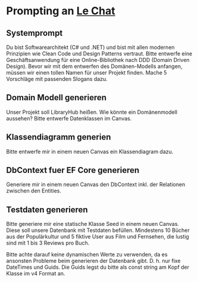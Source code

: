﻿# Prompting an [Le Chat](https://chat.mistral.ai/)

## Systemprompt

Du bist Softwarearchitekt (C# und .NET) und bist mit allen modernen Prinzipien wie Clean Code und Design Patterns vertraut. 
Bitte entwerfe eine Geschäftsanwendung für eine Online-Bibliothek nach DDD (Domain Driven Design). 
Bevor wir mit dem entwerfen des Domänen-Modells anfangen, müssen wir einen tollen Namen für unser Projekt finden. 
Mache 5 Vorschläge mit passenden Slogans dazu.


## Domain Modell generieren

Unser Projekt soll LibraryHub heißen. Wie könnte ein Domänenmodell aussehen? Bitte entwerfe Datenklassen im Canvas.

## Klassendiagramm generien

Bitte entwerfe mir in einem neuen Canvas ein Klassendiagram dazu.

## DbContext fuer EF Core generieren

Generiere mir in einem neuen Canvas den DbContext inkl. der Relationen zwischen den Entities.

## Testdaten generieren

Bitte generiere mir eine statische Klasse Seed in einem neuen Canvas. Diese soll unsere Datenbank mit Testdaten befüllen. 
Mindestens 10 Bücher aus der Populärkultur und 5 fiktive User aus Film und Fernsehen, die lustig sind mit 1 bis 3 Reviews pro Buch. 

Bitte achte darauf keine dynamischen Werte zu verwenden, da es ansonsten Probleme beim generieren der Datenbank gibt. 
D. h. nur fixe DateTimes und Guids. Die Guids legst du bitte als const string am Kopf der Klasse im v4 Format an.